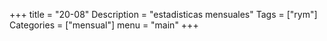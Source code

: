 +++
title = "20-08" 
Description = "estadisticas mensuales"
Tags = ["rym"]
Categories = ["mensual"]
menu = "main"
+++
<!--more-->
